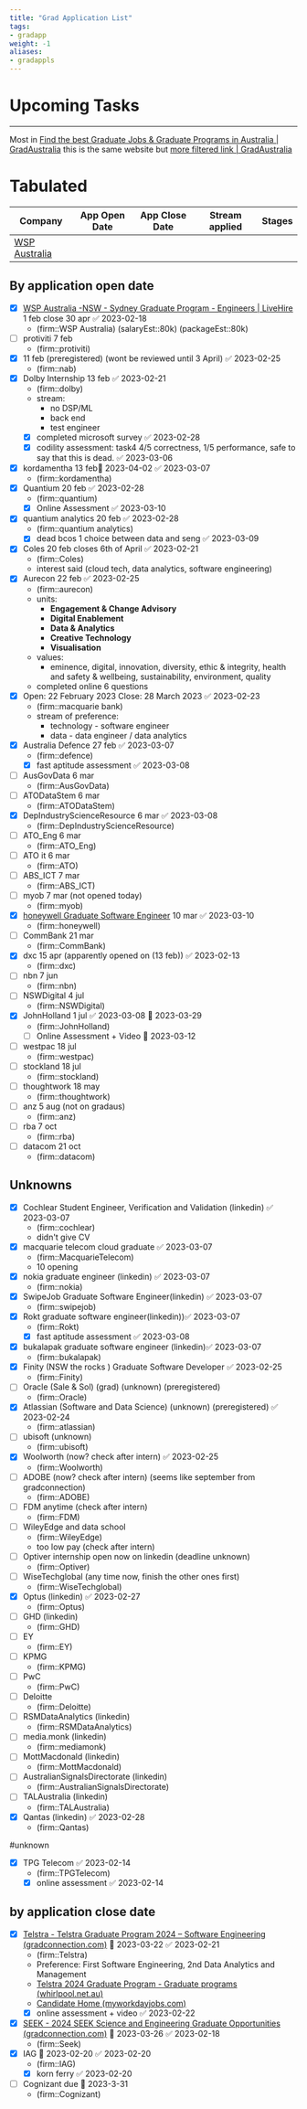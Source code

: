 ```yaml
---
title: "Grad Application List"
tags:
- gradapp
weight: -1
aliases:
- gradappls
---
```



# Upcoming Tasks

---


Most in [Find the best Graduate Jobs & Graduate Programs in Australia | GradAustralia](https://gradaustralia.com.au/search-jobs?opportunity_types=1&locations=9692%2C9692%7C9694&study_fields=532%2C532%7C550%2C502)
this is the same website but [more filtered link | GradAustralia](https://gradaustralia.com.au/search-jobs?opportunity_types=1&locations=9692%2C9692%7C9694&study_fields=532%2C532%7C550%2C502&start=60&industry_sectors=762)

# Tabulated
| Company | App Open Date | App Close Date | Stream applied | Stages |
| ------- | ------------- | -------------- | -------------- | ------ |
| [WSP Australia](https://www.livehire.com/careers/wspaustralia/job/AX6KH/NI18LM71KO/nsw-sydney-graduate-program-engineers) |   |                |                |        |


## By application open date
- [x] [WSP Australia -NSW - Sydney Graduate Program - Engineers | LiveHire](https://www.livehire.com/careers/wspaustralia/job/AX6KH/NI18LM71KO/nsw-sydney-graduate-program-engineers)  1 feb  close 30 apr ✅ 2023-02-18
	- (firm::WSP Australia) (salaryEst::80k) (packageEst::80k)
- [ ] protiviti 7 feb
	- (firm::protiviti)
- [x] 11 feb (preregistered) (wont be reviewed until 3 April) ✅ 2023-02-25
	- (firm::nab)
- [x] Dolby Internship 13 feb ✅ 2023-02-21
	- (firm::dolby)
	- stream:
		- no DSP/ML
		- back end
		- test engineer
	- [x] completed microsoft survey ✅ 2023-02-28
	- [x] codility assessment: task4 4/5 correctness, 1/5 performance, safe to say that this is dead. ✅ 2023-03-06
- [x] kordamentha 13 feb📅 2023-04-02 ✅ 2023-03-07
	- (firm::kordamentha)
- [x] Quantium 20 feb ✅ 2023-02-28
	- (firm::quantium)
	- [x] Online Assessment ✅ 2023-03-10
- [x] quantium analytics 20 feb ✅ 2023-02-28
	- (firm::quantium analytics)
	- [x] dead bcos 1 choice between data and seng ✅ 2023-03-09
- [x] Coles 20 feb closes 6th of April ✅ 2023-02-21
	- (firm::Coles)
	- interest said (cloud tech, data analytics, software engineering)
- [x] Aurecon 22 feb ✅ 2023-02-25
	- (firm::aurecon)
	- units:
		-   **Engagement & Change Advisory** 
		-   **Digital Enablement**      
		-   **Data & Analytics** 
		-   **Creative Technology** 
		-   **Visualisation**
	- values:
		- eminence, digital, innovation, diversity, ethic & integrity, health and safety & wellbeing, sustainability, environment, quality
	- completed online 6 questions
- [x] Open: 22 February 2023  Close: 28 March 2023 ✅ 2023-02-23
	- (firm::macquarie bank)
	- stream of preference:
		- technology - software engineer
		- data - data engineer / data analytics 
- [x] Australia Defence 27 feb ✅ 2023-03-07
	- (firm::defence)
	- [x] fast aptitude assessment ✅ 2023-03-08
- [ ] AusGovData  6 mar
	- (firm::AusGovData)
- [ ] ATODataStem  6 mar
	- (firm::ATODataStem)
- [x] DepIndustryScienceResource  6 mar ✅ 2023-03-08
	- (firm::DepIndustryScienceResource)
- [ ] ATO_Eng  6 mar
	- (firm::ATO_Eng)
- [ ] ATO  it 6 mar
	- (firm::ATO)
- [ ] ABS_ICT  7 mar
	- (firm::ABS_ICT)
- [ ] myob  7 mar (not opened today)
	- (firm::myob)
- [x] [honeywell Graduate Software Engineer](https://www.google.com/url?q=https://careers.honeywell.com/us/en/job/HONEUSREQ391855EXTERNALENUS/Graduate-Software-Engineer?utm_source%3Dlinkedin%26utm_medium%3Dphenom-feeds&sa=D&source=editors&ust=1678441753506422&usg=AOvVaw3C4pDcQJHu_HL9o2lSMKXi)  10 mar ✅ 2023-03-10
	- (firm::honeywell)
- [ ] CommBank  21 mar
	- (firm::CommBank)
- [x] dxc  15 apr (apparently opened on (13 feb)) ✅ 2023-02-13
	- (firm::dxc)
- [ ] nbn  7 jun
	- (firm::nbn)
- [ ] NSWDigital  4 jul
	- (firm::NSWDigital)
- [x] JohnHolland  1 jul ✅ 2023-03-08 📅 2023-03-29
	- (firm::JohnHolland)
	- [ ] Online Assessment + Video 📅 2023-03-12 
- [ ] westpac  18 jul
	- (firm::westpac)
- [ ] stockland  18 jul
	- (firm::stockland)
- [ ] thoughtwork  18 may
	- (firm::thoughtwork)
- [ ] anz  5 aug (not on gradaus)
	- (firm::anz)
- [ ] rba  7 oct
	- (firm::rba)
- [ ] datacom  21 oct
	- (firm::datacom)


## Unknowns

- [x] Cochlear Student Engineer, Verification and Validation (linkedin) ✅ 2023-03-07
	- (firm::cochlear)
	- didn't give CV
- [x] macquarie telecom cloud graduate ✅ 2023-03-07
	- (firm::MacquarieTelecom)
	- 10 opening 
- [x] nokia graduate engineer (linkedin) ✅ 2023-03-07
	- (firm::nokia)
- [x] SwipeJob Graduate Software Engineer(linkedin) ✅ 2023-03-07
	- (firm::swipejob)
- [x] Rokt graduate software engineer(linkedin))✅ 2023-03-07
	- (firm::Rokt)
	- [x] fast aptitude assessment ✅ 2023-03-08
- [x] bukalapak graduate software engineer (linkedin)✅ 2023-03-07
	- (firm::bukalapak)
- [x] Finity (NSW the rocks ) Graduate Software Developer ✅ 2023-02-25
	- (firm::Finity)
- [ ] Oracle (Sale & Sol) (grad) (unknown) (preregistered)
	- (firm::Oracle)
- [x] Atlassian (Software and Data Science) (unknown) (preregistered) ✅ 2023-02-24
	- (firm::atlassian)
- [ ] ubisoft (unknown)
	- (firm::ubisoft)
- [x] Woolworth (now? check after intern) ✅ 2023-02-25
	- (firm::Woolworth)
- [ ] ADOBE (now? check after intern) (seems like september from gradconnection)
	- (firm::ADOBE)
- [ ] FDM anytime (check after intern)
	- (firm::FDM)
- [ ] WileyEdge and data school
	- (firm::WileyEdge)
	- too low pay (check after intern)
- [ ] Optiver internship open now on linkedin (deadline unknown)
	- (firm::Optiver)
- [ ] WiseTechglobal (any time now, finish the other ones first)
	- (firm::WiseTechglobal)
- [x] Optus (linkedin) ✅ 2023-02-27
	- (firm::Optus)
- [ ] GHD (linkedin)
	- (firm::GHD)
- [ ] EY
	- (firm::EY)
- [ ] KPMG
	- (firm::KPMG)
- [ ] PwC
	- (firm::PwC)
- [ ] Deloitte
	- (firm::Deloitte)
- [ ] RSMDataAnalytics (linkedin)
	- (firm::RSMDataAnalytics)
- [ ] media.monk (linkedin)
	- (firm::mediamonk)
- [ ] MottMacdonald (linkedin)
	- (firm::MottMacdonald)
- [ ] AustralianSignalsDirectorate (linkedin)
	- (firm::AustralianSignalsDirectorate)
- [ ] TALAustralia (linkedin)
	- (firm::TALAustralia)
- [x] Qantas (linkedin) ✅ 2023-02-28
	- (firm::Qantas)

#unknown 
- [x] TPG Telecom ✅ 2023-02-14
	- (firm::TPGTelecom)
	- [x] online assessment  ✅ 2023-02-14

## by application close date
- [x] [Telstra - Telstra Graduate Program 2024 – Software Engineering (gradconnection.com)](https://au.gradconnection.com/employers/telstra/jobs/telstra-telstra-graduate-program-2024-software-engineering/) 📅 2023-03-22 ✅ 2023-02-21
	- (firm::Telstra)
	- Preference: First Software Engineering, 2nd Data Analytics and Management
	- [Telstra 2024 Graduate Program - Graduate programs (whirlpool.net.au)](https://forums.whirlpool.net.au/archive/988l4xv2)
	- [Candidate Home (myworkdayjobs.com)](https://telstra.wd3.myworkdayjobs.com/en-US/Telstra_Careers/userHome)
	- [x] online assessment + video ✅ 2023-02-22
- [x] [SEEK - 2024 SEEK Science and Engineering Graduate Opportunities (gradconnection.com)](https://au.gradconnection.com/employers/seek/jobs/seek-2024-seek-science-and-engineering-graduate-opportunities/) 📅 2023-03-26 ✅ 2023-02-18
	- (firm::Seek) 
- [x] IAG 📅 2023-02-20 ✅ 2023-02-20
	- (firm::IAG)
	- [x] korn ferry ✅ 2023-02-20
- [ ] Cognizant due 📅 2023-3-31
	- (firm::Cognizant)